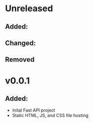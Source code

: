 # Unreleased

## Added: 

## Changed:

## Removed

# v0.0.1

## Added:
 - Inital Fast API project
 - Static HTML, JS, and CSS file hosting